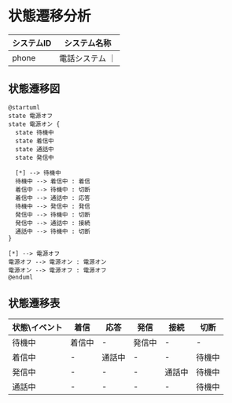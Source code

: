 <!---
状態遷移図と状態遷移表を描く
--->
# 状態遷移分析
| システムID | システム名称 |
| ------ | ------ |
| phone | 電話システム ｜


## 状態遷移図

```plantuml
@startuml
state 電源オフ
state 電源オン {
  state 待機中
  state 着信中
  state 通話中
  state 発信中

  [*] --> 待機中
  待機中 --> 着信中 : 着信
  着信中 --> 待機中 : 切断
  着信中 --> 通話中 : 応答
  待機中 --> 発信中 : 発信
  発信中 --> 待機中 : 切断
  発信中 --> 通話中 : 接続
  通話中 --> 待機中 : 切断
}

[*] --> 電源オフ
電源オフ --> 電源オン : 電源オン
電源オン --> 電源オフ : 電源オフ
@enduml
```

## 状態遷移表
| 状態\イベント | 着信  | 応答  | 発信  | 接続  | 切断  |
| ------- | --- | --- | --- | --- | --- |
| 待機中     | 着信中 | -   | 発信中 | -   | -   |
| 着信中     | -   | 通話中 | -   | -   | 待機中 |
| 発信中     | -   | -   | -   | 通話中 | 待機中 |
| 通話中     | -   | -   | -   | -   | 待機中 |
